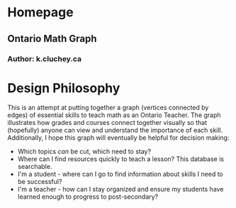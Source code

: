 # Homepage

## Ontario Math Graph

### Author:  k.cluchey.ca

# Design Philosophy

This is an attempt at putting together a graph (vertices connected by edges) of essential skills to teach math as an Ontario Teacher. The graph illustrates how grades and courses connect together visually so that (hopefully) anyone can view and understand the importance of each skill. Additionally, I hope this graph will eventually be helpful for decision making:

*  Which topics *can* be cut, which need to stay?
*  Where can I find resources quickly to teach a lesson? This database is searchable.
*  I'm a student - where can I go to find information about skills I need to be successful?
*  I'm a teacher - how can I stay organized and ensure my students have learned enough to progress to post-secondary?